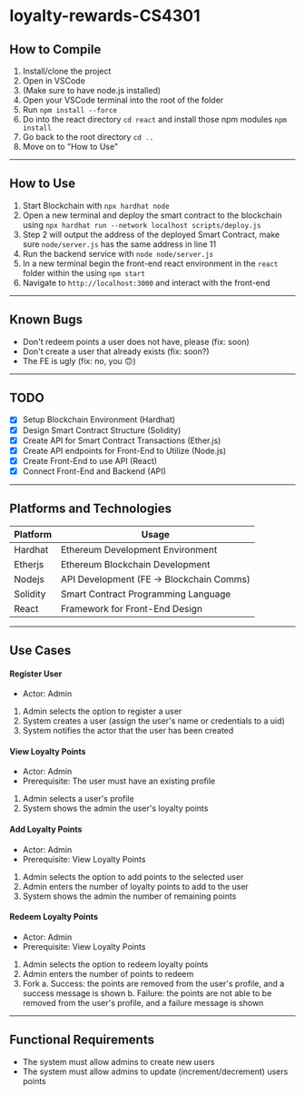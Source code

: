 # loyalty-rewards-CS4301

## How to Compile

1. Install/clone the project
2. Open in VSCode
3. (Make sure to have node.js installed)
4. Open your VSCode terminal into the root of the folder
5. Run `npm install --force`
6. Do into the react directory `cd react` and install those npm modules `npm install`
7. Go back to the root directory `cd ..`
8. Move on to "How to Use"

---

## How to Use

1. Start Blockchain with
`npx hardhat node`
2. Open a new terminal and deploy the smart contract to the blockchain using
`npx hardhat run --network localhost scripts/deploy.js`
3. Step 2 will output the address of the deployed Smart Contract, make sure `node/server.js` has the same address in line 11
4. Run the backend service with
`node node/server.js`
5. In a new terminal begin the front-end react environment in the `react` folder within the using
`npm start` 
6. Navigate to `http://localhost:3000` and interact with the front-end

---

## Known Bugs

- Don't redeem points a user does not have, please (fix: soon)
- Don't create a user that already exists (fix: soon?)
- The FE is ugly (fix: no, you 🙃)

---

## TODO

- [X] Setup Blockchain Environment (Hardhat)
- [X] Design Smart Contract Structure (Solidity)
- [X] Create API for Smart Contract Transactions (Ether.js)
- [X] Create API endpoints for Front-End to Utilize (Node.js)
- [X] Create Front-End to use API (React)
- [X] Connect Front-End and Backend (API)

---

## Platforms and Technologies
| Platform | Usage |
| --- | --- |
| Hardhat | Ethereum Development Environment |
| Etherjs | Ethereum Blockchain Development |
| Nodejs | API Development (FE -> Blockchain Comms) |
| Solidity | Smart Contract Programming Language |
| React | Framework for Front-End Design |

---

## Use Cases

#### Register User
- Actor: Admin
1. Admin selects the option to register a user
2. System creates a user (assign the user's name or credentials to a uid)
3. System notifies the actor that the user has been created

#### View Loyalty Points
- Actor: Admin 
- Prerequisite: The user must have an existing profile
1. Admin selects a user's profile
2. System shows the admin the user's loyalty points

#### Add Loyalty Points
- Actor: Admin
- Prerequisite: View Loyalty Points
1. Admin selects the option to add points to the selected user
2. Admin enters the number of loyalty points to add to the user
3. System shows the admin the number of remaining points

#### Redeem Loyalty Points
- Actor: Admin
- Prerequisite: View Loyalty Points
1. Admin selects the option to redeem loyalty points
2. Admin enters the number of points to redeem
3. Fork
    a. Success: the points are removed from the user's profile, and a success message is shown
    b. Failure: the points are not able to be removed from the user's profile, and a failure message is shown

---

## Functional Requirements

- The system must allow admins to create new users
- The system must allow admins to update (increment/decrement) users points